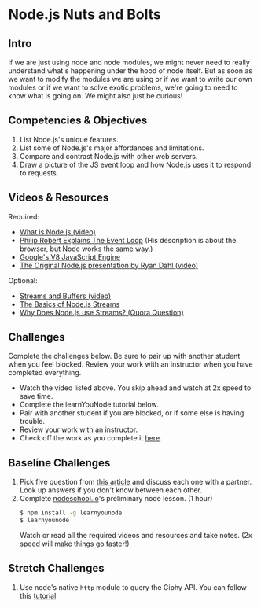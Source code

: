# Node.js Nuts and Bolts

## Intro

If we are just using node and node modules, we might never need to really understand what's happening under the hood of node itself. But as soon as we want to modify the modules we are using or if we want to write our own modules or if we want to solve exotic problems, we're going to need to know what is going on. We might also just be curious!

## Competencies & Objectives

1. List Node.js's unique features.
1. List some of Node.js's major affordances and limitations.
1. Compare and contrast Node.js with other web servers.
1. Draw a picture of the JS event loop and how Node.js uses it to respond to requests.

## Videos & Resources

Required:
* [What is Node.js (video)](https://www.youtube.com/watch?v=GJmFG4ffJZU)
* [Philip Robert Explains The Event Loop](https://www.youtube.com/watch?v=8aGhZQkoFbQ) (His description is about the browser, but Node works the same way.)
* [Google's V8 JavaScript Engine](https://www.youtube.com/watch?v=86tgU7UaJmU&list=PL4cUxeGkcC9gcy9lrvMJ75z9maRw4byYp&index=3)
* [The Original Node.js presentation by Ryan Dahl (video)](https://www.youtube.com/watch?v=ztspvPYybIY)

Optional:
* [Streams and Buffers (video)](https://www.youtube.com/watch?v=GlybFFMXXmQ)
* [The Basics of Node.js Streams](https://www.sitepoint.com/basics-node-js-streams/)
* [Why Does Node.js use Streams? (Quora Question)](https://www.quora.com/Why-do-servers-like-Node-js-Express-use-streams-to-represent-the-request-and-response-objects)

## Challenges

Complete the challenges below. Be sure to pair up with another student when you feel blocked. Review your work 
with an instructor when you have completed everything. 

- Watch the video listed above. You skip ahead and watch at 2x speed to save time. 
- Complete the learnYouNode tutorial below. 
- Pair with another student if you are blocked, or if some else is having trouble. 
- Review your work with an instructor. 
- Check off the work as you complete it [here](https://docs.google.com/a/makegameswith.us/spreadsheets/d/1HFFYZl772kgCleL0AEzVYxoudbA_7WafcomyrSwTTc8/edit?usp=sharing).

## Baseline Challenges

1. Pick five question from [this article](https://medium.freecodecamp.com/before-you-bury-yourself-in-packages-learn-the-node-js-runtime-itself-f9031fbd8b69) and discuss each one with a partner. Look up answers if you don't know between each other. 
1. Complete [nodeschool.io](https://nodeschool.io/)'s preliminary node lesson. (1 hour)
    ```bash
    $ npm install -g learnyounode
    $ learnyounode
    ```
    Watch or read all the required videos and resources and take notes. (2x speed will make things go faster!)

## Stretch Challenges

1. Use node's native `http` module to query the Giphy API. You can follow this [tutorial](https://www.makeschool.com/online-courses/tutorials/giphy-search-app-with-node-js/your-node-environment) 



